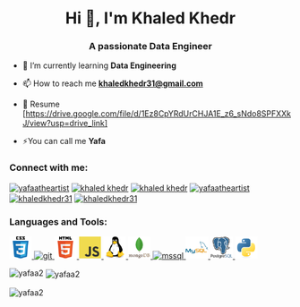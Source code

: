 <h1 align="center">Hi 👋, I'm Khaled Khedr</h1>
<h3 align="center">A passionate Data Engineer</h3>

- 🌱 I’m currently learning **Data Engineering**

- 📫 How to reach me **khaledkhedr31@gmail.com**

- 📄 Resume [https://drive.google.com/file/d/1Ez8CpYRdUrCHJA1E_z6_sNdo8SPFXXkJ/view?usp=drive_link]

- ⚡You can call me **Yafa**

<h3 align="left">Connect with me:</h3>
<p align="left">
<a href="https://twitter.com/yafaatheartist" target="blank"><img align="center" src="https://raw.githubusercontent.com/rahuldkjain/github-profile-readme-generator/master/src/images/icons/Social/twitter.svg" alt="yafaatheartist" height="30" width="40" /></a>
<a href="https://linkedin.com/in/khaled khedr" target="blank"><img align="center" src="https://raw.githubusercontent.com/rahuldkjain/github-profile-readme-generator/master/src/images/icons/Social/linked-in-alt.svg" alt="khaled khedr" height="30" width="40" /></a>
<a href="https://fb.com/khaled khedr" target="blank"><img align="center" src="https://raw.githubusercontent.com/rahuldkjain/github-profile-readme-generator/master/src/images/icons/Social/facebook.svg" alt="khaled khedr" height="30" width="40" /></a>
<a href="https://instagram.com/yafaatheartist" target="blank"><img align="center" src="https://raw.githubusercontent.com/rahuldkjain/github-profile-readme-generator/master/src/images/icons/Social/instagram.svg" alt="yafaatheartist" height="30" width="40" /></a>
<a href="https://www.hackerrank.com/khaledkhedr31" target="blank"><img align="center" src="https://raw.githubusercontent.com/rahuldkjain/github-profile-readme-generator/master/src/images/icons/Social/hackerrank.svg" alt="khaledkhedr31" height="30" width="40" /></a>
<a href="https://www.leetcode.com/khaledkhedr31" target="blank"><img align="center" src="https://raw.githubusercontent.com/rahuldkjain/github-profile-readme-generator/master/src/images/icons/Social/leet-code.svg" alt="khaledkhedr31" height="30" width="40" /></a>
</p>

<h3 align="left">Languages and Tools:</h3>
<p align="left"> <a href="https://www.w3schools.com/css/" target="_blank" rel="noreferrer"> <img src="https://raw.githubusercontent.com/devicons/devicon/master/icons/css3/css3-original-wordmark.svg" alt="css3" width="40" height="40"/> </a> <a href="https://git-scm.com/" target="_blank" rel="noreferrer"> <img src="https://www.vectorlogo.zone/logos/git-scm/git-scm-icon.svg" alt="git" width="40" height="40"/> </a> <a href="https://www.w3.org/html/" target="_blank" rel="noreferrer"> <img src="https://raw.githubusercontent.com/devicons/devicon/master/icons/html5/html5-original-wordmark.svg" alt="html5" width="40" height="40"/> </a> <a href="https://developer.mozilla.org/en-US/docs/Web/JavaScript" target="_blank" rel="noreferrer"> <img src="https://raw.githubusercontent.com/devicons/devicon/master/icons/javascript/javascript-original.svg" alt="javascript" width="40" height="40"/> </a> <a href="https://www.linux.org/" target="_blank" rel="noreferrer"> <img src="https://raw.githubusercontent.com/devicons/devicon/master/icons/linux/linux-original.svg" alt="linux" width="40" height="40"/> </a> <a href="https://www.mongodb.com/" target="_blank" rel="noreferrer"> <img src="https://raw.githubusercontent.com/devicons/devicon/master/icons/mongodb/mongodb-original-wordmark.svg" alt="mongodb" width="40" height="40"/> </a> <a href="https://www.microsoft.com/en-us/sql-server" target="_blank" rel="noreferrer"> <img src="https://www.svgrepo.com/show/303229/microsoft-sql-server-logo.svg" alt="mssql" width="40" height="40"/> </a> <a href="https://www.mysql.com/" target="_blank" rel="noreferrer"> <img src="https://raw.githubusercontent.com/devicons/devicon/master/icons/mysql/mysql-original-wordmark.svg" alt="mysql" width="40" height="40"/> </a> <a href="https://www.postgresql.org" target="_blank" rel="noreferrer"> <img src="https://raw.githubusercontent.com/devicons/devicon/master/icons/postgresql/postgresql-original-wordmark.svg" alt="postgresql" width="40" height="40"/> </a> <a href="https://www.python.org" target="_blank" rel="noreferrer"> <img src="https://raw.githubusercontent.com/devicons/devicon/master/icons/python/python-original.svg" alt="python" width="40" height="40"/> </a> </p>

<p><img align="left" src="https://github-readme-stats.vercel.app/api/top-langs?username=yafaa2&show_icons=true&locale=en&layout=compact" alt="yafaa2" /></p>

<p>&nbsp;<img align="center" src="https://github-readme-stats.vercel.app/api?username=yafaa2&show_icons=true&locale=en" alt="yafaa2" /></p>

<p><img align="center" src="https://github-readme-streak-stats.herokuapp.com/?user=yafaa2&" alt="yafaa2" /></p>
